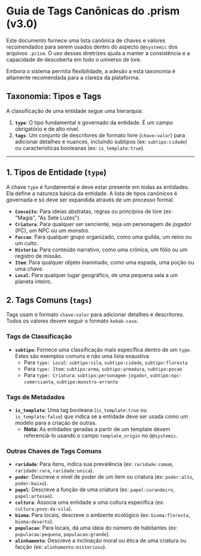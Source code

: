 # Guia de Tags Canônicas do .prism (v3.0)

Este documento fornece uma lista canônica de chaves e valores recomendados para serem usados dentro do aspecto `@@systemic` dos arquivos `.prism`. O uso dessas diretrizes ajuda a manter a consistência e a capacidade de descoberta em todo o universo de lore.

Embora o sistema permita flexibilidade, a adesão a esta taxonomia é altamente recomendada para a clareza da plataforma.

## Taxonomia: Tipos e Tags

A classificação de uma entidade segue uma hierarquia:

1.  **`type`**: O tipo fundamental e governado da entidade. É um campo obrigatório e de alto nível.
2.  **`tags`**: Um conjunto de descritores de formato livre (`chave:valor`) para adicionar detalhes e nuances, incluindo subtipos (ex: `subtipo:cidade`) ou características booleanas (ex: `is_template:true`).

---

## 1. Tipos de Entidade (`type`)

A chave `type` é fundamental e deve estar presente em todas as entidades. Ela define a natureza básica da entidade. A lista de tipos canônicos é governada e só deve ser expandida através de um processo formal.

*   **`Conceito`**: Para ideias abstratas, regras ou princípios de lore (ex: "Magia", "As Sete Luzes").
*   **`Criatura`**: Para qualquer ser senciente, seja um personagem de jogador (PC), um NPC ou um monstro.
*   **`Faccao`**: Para qualquer grupo organizado, como uma guilda, um reino ou um culto.
*   **`Historia`**: Para conteúdo narrativo, como uma crônica, um fólio ou um registro de missão.
*   **`Item`**: Para qualquer objeto inanimado, como uma espada, uma poção ou uma chave.
*   **`Local`**: Para qualquer lugar geográfico, de uma pequena sala a um planeta inteiro.

## 2. Tags Comuns (`tags`)

Tags usam o formato `chave:valor` para adicionar detalhes e descritores. Todos os valores devem seguir o formato `kebab-case`.

### Tags de Classificação
*   **`subtipo`**: Fornece uma classificação mais específica dentro de um `type`. Estes são exemplos comuns e não uma lista exaustiva.
    *   Para `type: Local`: `subtipo:vila`, `subtipo:cidade`, `subtipo:floresta`
    *   Para `type: Item`: `subtipo:arma`, `subtipo:armadura`, `subtipo:pocao`
    *   Para `type: Criatura`: `subtipo:personagem-jogador`, `subtipo:npc-comerciante`, `subtipo:monstro-errante`

### Tags de Metadados
*   **`is_template`**: Uma tag booleana (`is_template:true` ou `is_template:false`) que indica se a entidade deve ser usada como um modelo para a criação de outras.
    *   **Nota:** As entidades geradas a partir de um template devem referenciá-lo usando o campo `template_origin` no `@@systemic`.

### Outras Chaves de Tags Comuns
*   **`raridade`**: Para itens, indica sua prevalência (ex: `raridade:comum`, `raridade:rara`, `raridade:unica`).
*   **`poder`**: Descreve o nível de poder de um item ou criatura (ex: `poder:alto`, `poder:baixo`).
*   **`papel`**: Descreve a função de uma criatura (ex: `papel:curandeiro`, `papel:artesao`).
*   **`cultura`**: Associa uma entidade a uma cultura específica (ex: `cultura:povo-da-vila`).
*   **`bioma`**: Para locais, descreve o ambiente ecológico (ex: `bioma:floresta`, `bioma:deserto`).
*   **`populacao`**: Para locais, dá uma ideia do número de habitantes (ex: `populacao:pequena`, `populacao:grande`).
*   **`alinhamento`**: Descreve a inclinação moral ou ética de uma criatura ou facção (ex: `alinhamento:misterioso`).

